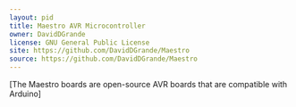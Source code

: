 ```yaml
---
layout: pid
title: Maestro AVR Microcontroller
owner: DavidDGrande
license: GNU General Public License
site: https://github.com/DavidDGrande/Maestro
source: https://github.com/DavidDGrande/Maestro
---
```

[The Maestro boards are open-source AVR boards that are compatible with Arduino]
